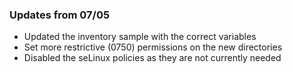 ### Updates from 07/05
- Updated the inventory sample with the correct variables
- Set more restrictive (0750) permissions on the new directories
- Disabled the seLinux policies as they are not currently needed